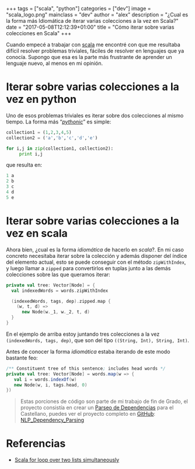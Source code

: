 +++
tags = ["scala", "python"]
categories = ["dev"]
image = "scala_logo.png"
mainclass = "dev"
author = "alex"
description = "¿Cual es la forma más Idiomática de iterar varias colecciones a la vez en Scala?"
date = "2017-05-08T12:12:39+01:00"
title = "Cómo iterar sobre varias colecciones en Scala"
+++

Cuando empecé a trabajar con [scala](https://elbauldelprogramador.com/tags/scala "artículos sobre scala") me encontré con que me resultaba difícil resolver problemas triviales, fáciles de resolver en lenguajes que ya conocía. Supongo que esa es la parte más frustrante de aprender un lenguaje nuevo, al menos en mi opinión.

# Iterar sobre varias colecciones a la vez en python

Uno de esos problemas triviales es iterar sobre dos colecciones al mismo tiempo. La forma más “[_pythonic_](https://elbauldelprogramador.com/tags/python "Artículos sobre python")” es simple:

```python
collection1 = (1,2,3,4,5)
collection2 = ('a','b','c','d','e')

for i,j in zip(collection1, collection2):
     print i,j
```

que resulta en:

```python
1 a
2 b
3 c
4 d
5 e
```

# Iterar sobre varias colecciones a la vez en scala

<!--more--><!--ad-->

Ahora bien, ¿cual es la forma _idiomática_ de hacerlo en _scala_?. En mi caso concreto necesitaba iterar sobre la colección y además disponer del índice del elemento actual, esto se puede conseguir con el método `zipWithIndex`, y luego llamar a `zipped` para convertirlos en tuplas junto a las demás colecciones sobre las que queramos iterar:

```scala
private val tree: Vector[Node] = {
  val indexedWords = words.zipWithIndex

  (indexedWords, tags, dep).zipped.map {
    (w, t, d) =>
      new Node(w._1, w._2, t, d)
  }
}
```

En el ejemplo de arriba estoy juntando tres colecciones a la vez `(indexedWords, tags, dep)`, que son del tipo `((String, Int), String, Int)`.

Antes de conocer la forma _idiomática_ estaba iterando de este modo bastante feo:

```scala
/** Constituent tree of this sentence; includes head words */
private val tree: Vector[Node] = words.map(w => {
   val i = words.indexOf(w)
   new Node(w, i, tags.head, 0)
})
```

> Estas porciones de código son parte de mi trabajo de fin de Grado, el proyecto consistía en crear un <a href="https://en.wikipedia.org/wiki/Dependency_grammar" target="_blank" title="Dependency Parsing">Parseo de Dependencias</a> para el Castellano, puedes ver el proyecto completo en [GitHub](https://elbauldelprogramador.com/tags/github "Artículos sobre Github"): <a href="https://github.com/elbaulp/NLP_Dependency_Parsing" target="_blank" title="NLP_Dependency_Parsing">NLP_Dependency_Parsing</a>

# Referencias

- <a href="http://stackoverflow.com/questions/17199534/scala-for-loop-over-two-lists-simultaneously" target="_blank" title="Scala for loop over two lists simultaneously">Scala for loop over two lists simultaneously</a>
